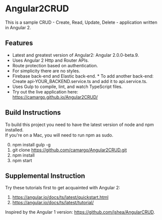 # Angular2CRUD

This is a sample CRUD - Create, Read, Update, Delete - application written in Angular 2.

## Features
* Latest and greatest version of Angular2: Angular 2.0.0-beta.9.
* Uses Angular 2 Http and Router APIs.
* Route protection based on authentication.
* For simplicity there are no styles.
* Firebase back-end and Elastic back-end.
      * To add another back-end: Create api-YOUR_BACKEND.service.ts and add it to api.service.ts.
* Uses Gulp to compile, lint, and watch TypeScript files.
* Try out the live application here: https://camargo.github.io/Angular2CRUD/

## Build Instructions

To build this project you need to have the latest version of node and npm installed.
<br>
If you're on a Mac, you will need to run npm as sudo.

0. npm install gulp -g
1. git clone https://github.com/camargo/Angular2CRUD.git
2. npm install
3. npm start
      
## Supplemental Instruction

Try these tutorials first to get acquainted with Angular 2:

1. https://angular.io/docs/ts/latest/quickstart.html
2. https://angular.io/docs/ts/latest/tutorial/

Inspired by the Angular 1 version: https://github.com/jshea/AngularCRUD.
